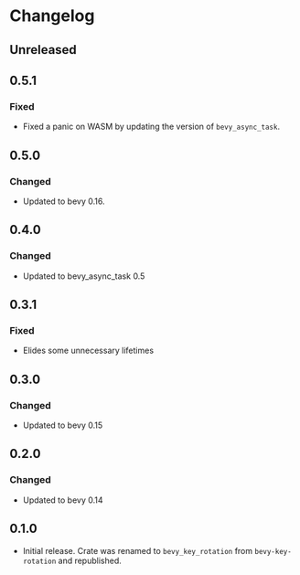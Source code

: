 # Changelog

<!-- Instructions

This changelog follows the patterns described here: <https://keepachangelog.com/en/1.0.0/>.

Subheadings to categorize changes are `added, changed, deprecated, removed, fixed, security`.

-->

## Unreleased

## 0.5.1

### Fixed

- Fixed a panic on WASM by updating the version of `bevy_async_task`.

## 0.5.0

### Changed

- Updated to bevy 0.16.

## 0.4.0

### Changed

- Updated to bevy_async_task 0.5

## 0.3.1

### Fixed

- Elides some unnecessary lifetimes

## 0.3.0

### Changed

- Updated to bevy 0.15

## 0.2.0

### Changed

- Updated to bevy 0.14

## 0.1.0

- Initial release. Crate was renamed to `bevy_key_rotation` from `bevy-key-rotation` and republished.

